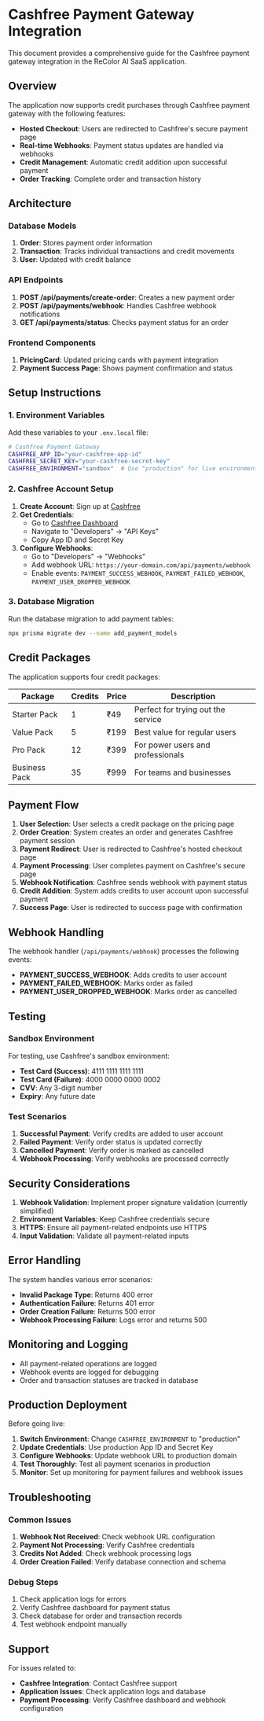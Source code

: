 # Cashfree Payment Gateway Integration

This document provides a comprehensive guide for the Cashfree payment gateway integration in the ReColor AI SaaS application.

## Overview

The application now supports credit purchases through Cashfree payment gateway with the following features:

- **Hosted Checkout**: Users are redirected to Cashfree's secure payment page
- **Real-time Webhooks**: Payment status updates are handled via webhooks
- **Credit Management**: Automatic credit addition upon successful payment
- **Order Tracking**: Complete order and transaction history

## Architecture

### Database Models

1. **Order**: Stores payment order information
2. **Transaction**: Tracks individual transactions and credit movements
3. **User**: Updated with credit balance

### API Endpoints

1. **POST /api/payments/create-order**: Creates a new payment order
2. **POST /api/payments/webhook**: Handles Cashfree webhook notifications
3. **GET /api/payments/status**: Checks payment status for an order

### Frontend Components

1. **PricingCard**: Updated pricing cards with payment integration
2. **Payment Success Page**: Shows payment confirmation and status

## Setup Instructions

### 1. Environment Variables

Add these variables to your `.env.local` file:

```bash
# Cashfree Payment Gateway
CASHFREE_APP_ID="your-cashfree-app-id"
CASHFREE_SECRET_KEY="your-cashfree-secret-key"
CASHFREE_ENVIRONMENT="sandbox"  # Use "production" for live environment
```

### 2. Cashfree Account Setup

1. **Create Account**: Sign up at [Cashfree](https://www.cashfree.com/)
2. **Get Credentials**: 
   - Go to [Cashfree Dashboard](https://merchant.cashfree.com/)
   - Navigate to "Developers" → "API Keys"
   - Copy App ID and Secret Key
3. **Configure Webhooks**:
   - Go to "Developers" → "Webhooks"
   - Add webhook URL: `https://your-domain.com/api/payments/webhook`
   - Enable events: `PAYMENT_SUCCESS_WEBHOOK`, `PAYMENT_FAILED_WEBHOOK`, `PAYMENT_USER_DROPPED_WEBHOOK`

### 3. Database Migration

Run the database migration to add payment tables:

```bash
npx prisma migrate dev --name add_payment_models
```

## Credit Packages

The application supports four credit packages:

| Package | Credits | Price | Description |
|---------|---------|-------|-------------|
| Starter Pack | 1 | ₹49 | Perfect for trying out the service |
| Value Pack | 5 | ₹199 | Best value for regular users |
| Pro Pack | 12 | ₹399 | For power users and professionals |
| Business Pack | 35 | ₹999 | For teams and businesses |

## Payment Flow

1. **User Selection**: User selects a credit package on the pricing page
2. **Order Creation**: System creates an order and generates Cashfree payment session
3. **Payment Redirect**: User is redirected to Cashfree's hosted checkout page
4. **Payment Processing**: User completes payment on Cashfree's secure page
5. **Webhook Notification**: Cashfree sends webhook with payment status
6. **Credit Addition**: System adds credits to user account upon successful payment
7. **Success Page**: User is redirected to success page with confirmation

## Webhook Handling

The webhook handler (`/api/payments/webhook`) processes the following events:

- **PAYMENT_SUCCESS_WEBHOOK**: Adds credits to user account
- **PAYMENT_FAILED_WEBHOOK**: Marks order as failed
- **PAYMENT_USER_DROPPED_WEBHOOK**: Marks order as cancelled

## Testing

### Sandbox Environment

For testing, use Cashfree's sandbox environment:

- **Test Card (Success)**: 4111 1111 1111 1111
- **Test Card (Failure)**: 4000 0000 0000 0002
- **CVV**: Any 3-digit number
- **Expiry**: Any future date

### Test Scenarios

1. **Successful Payment**: Verify credits are added to user account
2. **Failed Payment**: Verify order status is updated correctly
3. **Cancelled Payment**: Verify order is marked as cancelled
4. **Webhook Processing**: Verify webhooks are processed correctly

## Security Considerations

1. **Webhook Validation**: Implement proper signature validation (currently simplified)
2. **Environment Variables**: Keep Cashfree credentials secure
3. **HTTPS**: Ensure all payment-related endpoints use HTTPS
4. **Input Validation**: Validate all payment-related inputs

## Error Handling

The system handles various error scenarios:

- **Invalid Package Type**: Returns 400 error
- **Authentication Failure**: Returns 401 error
- **Order Creation Failure**: Returns 500 error
- **Webhook Processing Failure**: Logs error and returns 500

## Monitoring and Logging

- All payment-related operations are logged
- Webhook events are logged for debugging
- Order and transaction statuses are tracked in database

## Production Deployment

Before going live:

1. **Switch Environment**: Change `CASHFREE_ENVIRONMENT` to "production"
2. **Update Credentials**: Use production App ID and Secret Key
3. **Configure Webhooks**: Update webhook URL to production domain
4. **Test Thoroughly**: Test all payment scenarios in production
5. **Monitor**: Set up monitoring for payment failures and webhook issues

## Troubleshooting

### Common Issues

1. **Webhook Not Received**: Check webhook URL configuration
2. **Payment Not Processing**: Verify Cashfree credentials
3. **Credits Not Added**: Check webhook processing logs
4. **Order Creation Failed**: Verify database connection and schema

### Debug Steps

1. Check application logs for errors
2. Verify Cashfree dashboard for payment status
3. Check database for order and transaction records
4. Test webhook endpoint manually

## Support

For issues related to:

- **Cashfree Integration**: Contact Cashfree support
- **Application Issues**: Check application logs and database
- **Payment Processing**: Verify Cashfree dashboard and webhook configuration

